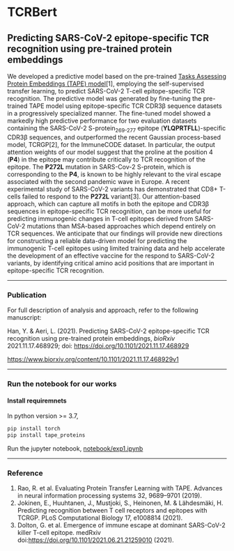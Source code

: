 # TCRBert
## Predicting SARS-CoV-2 epitope-specific TCR recognition using pre-trained protein embeddings
We developed a predictive model based on the pre-trained <a href='https://arxiv.org/abs/1906.08230'>Tasks Assessing Protein Embeddings (TAPE) model</a>[1], employing the self-supervised transfer learning, to predict SARS-CoV-2 T-cell epitope-specific TCR recognition. The predictive model was generated by fine-tuning the pre-trained TAPE model using epitope-specific TCR CDR3β sequence datasets in a progressively specialized manner. The fine-tuned model showed a markedly high predictive performance for two evaluation datasets containing the SARS-CoV-2 S-protein<sub>269-277</sub> epitope (<b>YLQPRTFLL</b>)-specific CDR3β sequences, and outperformed the recent Gaussian process-based model, TCRGP[2], for the ImmuneCODE dataset. In particular, the output attention weights of our model suggest that the proline at the position 4 (<b>P4</b>) in the epitope may contribute critically to TCR recognition of the epitope. The <b>P272L</b> mutation in SARS-Cov-2 S-protein, which is corresponding to the <b>P4</b>, is known to be highly relevant to the viral escape associated with the second pandemic wave in Europe.
A recent experimental study of SARS-CoV-2 variants has demonstrated that CD8+ T-cells failed to respond to the <b>P272L</b> variant[3]. Our attention-based approach, which can capture all motifs in both the epitope and CDR3β sequences in epitope-specific TCR recognition, can be more useful for predicting immunogenic changes in T-cell epitopes derived from SARS-CoV-2 mutations than MSA-based approaches which depend entirely on TCR sequences. We anticipate that our findings will provide new directions for constructing a reliable data-driven model for predicting the immunogenic T-cell epitopes using limited training data and help accelerate the development of an effective vaccine for the respond to SARS-CoV-2 variants, by identifying critical amino acid positions that are important in epitope-specific TCR recognition.

<hr>

### Publication
For full description of analysis and approach, refer to the following manuscript:

Han, Y. & Aeri, L. (2021). Predicting SARS-CoV-2 epitope-specific TCR recognition using pre-trained protein embeddings, _bioRxiv_ 2021.11.17.468929; doi: https://doi.org/10.1101/2021.11.17.468929

https://www.biorxiv.org/content/10.1101/2021.11.17.468929v1

<hr>

### Run the notebook for our works
#### Install requiremnets
In python version >= 3.7,
```bash
pip install torch
pip install tape_proteins
```
Run the jupyter notebook, <a href='notebook/exp1.ipynb'>notebook/exp1.ipynb</a>

<hr>

### Reference
1. Rao, R. et al. Evaluating Protein Transfer Learning with TAPE. Advances in neural information processing systems 32, 9689–9701 (2019).
2. Jokinen, E., Huuhtanen, J., Mustjoki, S., Heinonen, M. & Lähdesmäki, H. Predicting recognition between T cell receptors and epitopes with TCRGP. PLoS Computational Biology 17, e1008814 (2021). 
3. Dolton, G. et al. Emergence of immune escape at dominant SARS-CoV-2 killer T-cell epitope. medRxiv doi:https://doi.org/10.1101/2021.06.21.21259010 (2021).
